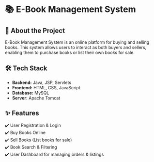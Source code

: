 # 📚 E-Book Management System  

## 📖 About the Project  
E-Book Management System is an online platform for buying and selling books. This system allows users to interact as both buyers and sellers, enabling them to purchase books or list their own books for sale.

## 🛠️ Tech Stack  
- **Backend:** Java, JSP, Servlets  
- **Frontend:** HTML, CSS, JavaScript  
- **Database:** MySQL  
- **Server:** Apache Tomcat  

## ✨ Features  
✔️ User Registration & Login  
✔️ Buy Books Online  
✔️ Sell Books (List books for sale)  
✔️ Book Search & Filtering    
✔️ User Dashboard for managing orders & listings  


